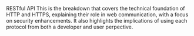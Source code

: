 RESTful API
This is the breakdown that covers the technical foundation of HTTP and HTTPS, explaining their role in web communication, with a focus on security enhancements. It also highlights the implications of using each protocol from both a developer and user perpective.
